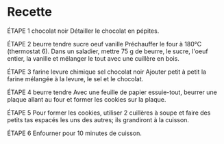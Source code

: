 # Recette
ÉTAPE 1
chocolat noir
Détailler le chocolat en pépites.

ÉTAPE 2
beurre tendre
sucre
oeuf
vanille
Préchauffer le four à 180°C (thermostat 6). Dans un saladier, mettre 75 g de beurre, le sucre, l'oeuf entier, la vanille et mélanger le tout avec une cuillère en bois.

ÉTAPE 3
farine
levure chimique
sel
chocolat noir
Ajouter petit à petit la farine mélangée à la levure, le sel et le chocolat.

ÉTAPE 4
beurre tendre
Avec une feuille de papier essuie-tout, beurrer une plaque allant au four et former les cookies sur la plaque.

ÉTAPE 5
Pour former les cookies, utiliser 2 cuillères à soupe et faire des petits tas espacés les uns des autres; ils grandiront à la cuisson.

ÉTAPE 6
Enfourner pour 10 minutes de cuisson.
